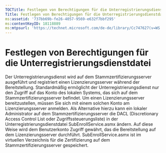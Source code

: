 ```yaml
---
TOCTitle: Festlegen von Berechtigungen für die Unterregistrierungsdienstdatei
Title: Festlegen von Berechtigungen für die Unterregistrierungsdienstdatei
ms:assetid: '737bb69b-fe26-4057-9569-e632f7bbf295'
ms:contentKeyID: 18118889
ms:mtpsurl: 'https://technet.microsoft.com/de-de/library/Cc747627(v=WS.10)'
---
```


Festlegen von Berechtigungen für die Unterregistrierungsdienstdatei
===================================================================

Der Unterregistrierungsdienst wird auf dem Stammzertifizierungsserver ausgeführt und registriert einen Lizenzierungsserver während der Bereitstellung. Standardmäßig ermöglicht der Unterregistrierungsdienst nur den Zugriff auf das Konto des lokalen Systems, das sich auf dem Stammzertifizierungsserver befindet. Um einen Lizenzierungsserver bereitzustellen, müssen Sie sich mit einem solchen Konto am Lizenzierungsserver anmelden. Als Alternative hierzu kann ein lokaler Administrator auf dem Stammzertifizierungsserver die DACL (Discretionary Access Control List oder Zugriffssteuerungsliste) in der Unterregistrierungsdienstdatei SubEnrollService.asmx ändern. Auf diese Weise wird dem Benutzerkonto Zugriff gewährt, das die Bereitstellung auf dem Lizenzierungsserver durchführt. SubEnrollService.asmx ist im virtuellen Verzeichnis für die Zertifizierung auf dem Stammzertifizierungsserver gespeichert.